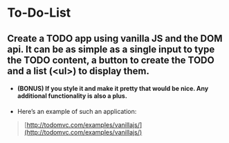 # To-Do-List
## Create a TODO app using vanilla JS and the DOM api. It can be as simple as a single input to type the TODO content, a button to create the TODO and a list (\<ul>) to display them.  

 - #### (BONUS) If you style it and make it pretty that would be nice. Any additional functionality is also a plus. 
 - Here’s an example of such an application:  
> [http://todomvc.com/examples/vanillajs/](http://todomvc.com/examples/vanillajs/)
